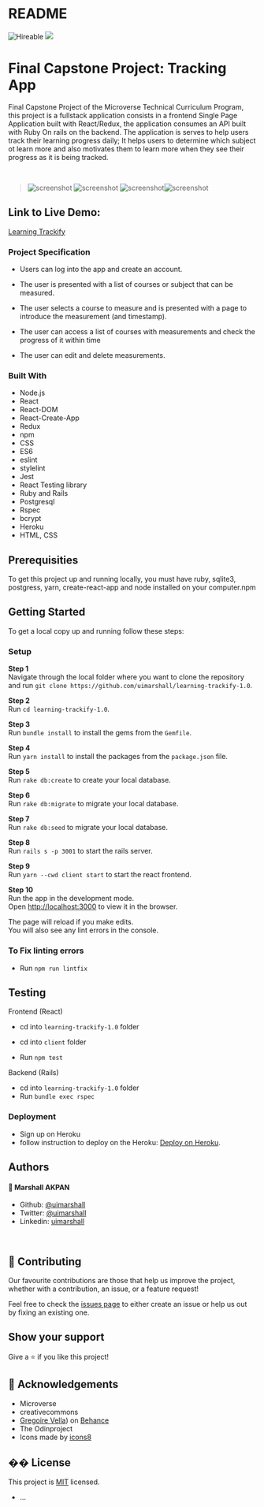 # README

![Hireable](https://img.shields.io/badge/Hireable-yes-success) ![](https://img.shields.io/badge/-Microverse%20projects-blueviolet)

# Final Capstone Project: Tracking App

Final Capstone Project of the Microverse Technical Curriculum Program, this project is a fullstack application consists in a frontend Single Page Application built with React/Redux, the application consumes an API built with Ruby On rails on the backend. The application is serves to help users track their learning progress daily; It helps users to determine which subject ot learn more and also motivates them to learn more when they see their progress as it is being tracked.

​
> ![screenshot](public/login.png) ![screenshot](public/home_page.png) ![screenshot](public/courses.png)![screenshot](public/courses1.png)
>

## Link to Live Demo:

[Learning Trackify](https://frozen-wildwood-96033.herokuapp.com/login)

### Project Specification

- Users can log into the app and create an account.
- The user is presented with a list of courses or subject that can be measured.
- The user selects a course to measure and is presented with a page to introduce the measurement (and timestamp).
- The user can access a list of courses with measurements and check the progress of it within time

- The user can edit and delete measurements.

### Built With

- Node.js
- React
- React-DOM
- React-Create-App
- Redux
- npm
- CSS
- ES6
- eslint
- stylelint
- Jest
- React Testing library
- Ruby and Rails
- Postgresql
- Rspec
- bcrypt
- Heroku
- HTML, CSS

## Prerequisities

To get this project up and running locally, you must have ruby, sqlite3, postgress, yarn, create-react-app and node installed on your computer.npm


## Getting Started
To get a local copy up and running follow these steps:

### Setup

**Step 1**<br>
Navigate through the local folder where you want to clone the repository and run
`git clone https://github.com/uimarshall/learning-trackify-1.0`.<br>

**Step 2**<br>
Run `cd learning-trackify-1.0`.<br>

**Step 3**<br>
Run `bundle install` to install the gems from the `Gemfile`.<br>

**Step 4**<br>
Run `yarn install` to install the packages from the `package.json` file.<br>

**Step 5**<br>
Run `rake db:create` to create your local database.

**Step 6**<br>
Run `rake db:migrate` to migrate your local database.

**Step 7**<br>
Run `rake db:seed` to migrate your local database.

**Step 8**<br>
Run `rails s -p 3001` to start the rails server.

**Step 9**<br>
Run `yarn --cwd client start` to start the react frontend.

**Step 10**<br>
Run the app in the development mode.\
Open [http://localhost:3000](http://localhost:3000) to view it in the browser.

The page will reload if you make edits.\
You will also see any lint errors in the console.<br>

### To Fix linting errors

- Run `npm run lintfix`
## Testing

Frontend (React)

- cd into `learning-trackify-1.0` folder
- cd into `client` folder

- Run `npm test`

Backend (Rails)

- cd into `learning-trackify-1.0` folder
- Run `bundle exec rspec`

 ### Deployment

- Sign up on Heroku
- follow instruction to deploy on the Heroku: [Deploy on Heroku](https://medium.com/how-i-get-it/rails-react-js-heroku-deployment-43d7469e122e).
## Authors
#### 👤 **Marshall AKPAN**

- Github: [@uimarshall](https://github.com/uimarshall)
- Twitter: [@uimarshall](https://twitter.com/uimarshall)
- Linkedin: [uimarshall](https://www.linkedin.com/in/marshall-akpan-19745526/)

​
## 🤝 Contributing

Our favourite contributions are those that help us improve the project, whether with a contribution, an issue, or a feature request!

Feel free to check the [issues page](https://github.com/uimarshall/learning-trackify-1.0/issues) to either create an issue or help us out by fixing an existing one.
## Show your support

Give a ⭐️ if you like this project!
​
## :clap: Acknowledgements

- Microverse
- creativecommons
- [Gregoire Vella](https://www.behance.net/gallery/13271423/Bodytrackit-An-iOs-app-Branding-UX-and-UI)) on [Behance](https://www.behance.net/)
- The Odinproject
- <div>Icons made by <a href="https://icons8.com/icons/set/programming-language">icons8</a></div>
  
## �� License

This project is [MIT](lic.url) licensed.


* ...
